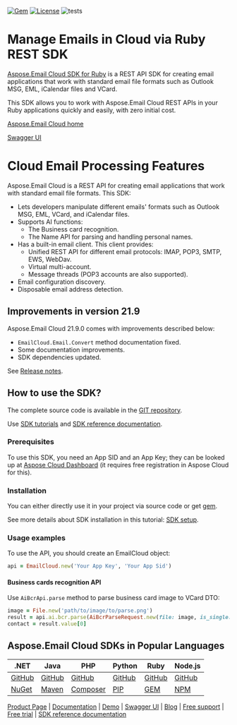 [![Gem](https://img.shields.io/gem/v/aspose_email_cloud)](https://rubygems.org/gems/aspose_email_cloud) [![License](https://img.shields.io/github/license/aspose-email-cloud/aspose-email-cloud-ruby)](https://rubygems.org/gems/aspose_email_cloud) ![tests](https://github.com/aspose-email-cloud/aspose-email-cloud-ruby/workflows/tests/badge.svg)

# Manage Emails in Cloud via Ruby REST SDK

[Aspose.Email Cloud SDK for Ruby](https://products.aspose.cloud/email/ruby) is a REST API SDK for creating email applications that work with standard email file formats such as Outlook MSG, EML, iCalendar files and VCard.

This SDK allows you to work with Aspose.Email Cloud REST APIs in your Ruby applications quickly and easily, with zero initial cost.

[Aspose.Email Cloud home](https://products.aspose.cloud/email/family)

[Swagger UI](https://apireference.aspose.cloud/email/)

# Cloud Email Processing Features
Aspose.Email Cloud is a REST API for creating email applications that work with standard email file formats. This SDK:
- Lets developers manipulate different emails' formats such as Outlook MSG, EML, VCard, and iCalendar files.
- Supports AI functions:
    - The Business card recognition.
    - The Name API for parsing and handling personal names.
- Has a built-in email client. This client provides:
    - Unified REST API for different email protocols: IMAP, POP3, SMTP, EWS, WebDav.
    - Virtual multi-account.
    - Message threads (POP3 accounts are also supported).
- Email configuration discovery.
- Disposable email address detection.

## Improvements in version 21.9

Aspose.Email Cloud 21.9.0 comes with improvements described below:

- `EmailCloud.Email.Convert` method documentation fixed.
- Some documentation improvements.
- SDK dependencies updated.

See [Release notes](https://docs.aspose.cloud/email/aspose-email-cloud-21-9-release-notes/).


## How to use the SDK?
The complete source code is available in the [GIT repository](https://github.com/aspose-email-cloud/aspose-email-cloud-ruby/tree/master/lib/aspose-email-cloud).

Use [SDK tutorials](https://docs.aspose.cloud/email/sdk-tutorials/) and [SDK reference documentation](https://docs.aspose.cloud/email/reference-api/).

### Prerequisites

To use this SDK, you need an App SID and an App Key; they can be looked up at [Aspose Cloud Dashboard](https://dashboard.aspose.cloud/#/apps) (it requires free registration in Aspose Cloud for this).

### Installation
You can either directly use it in your project via source code or get [gem](https://rubygems.org/gems/aspose_email_cloud).

See more details about SDK installation in this tutorial: [SDK setup](https://docs.aspose.cloud/email/sdk-setup/).

### Usage examples
To use the API, you should create an EmailCloud object:
```ruby
api = EmailCloud.new('Your App Key', 'Your App Sid')
```

#### Business cards recognition API
Use `AiBcrApi.parse` method to parse business card image to VCard DTO:
```ruby
image = File.new('path/to/image/to/parse.png')
result = api.ai.bcr.parse(AiBcrParseRequest.new(file: image, is_single: true))
contact = result.value[0]
```

## Aspose.Email Cloud SDKs in Popular Languages

| .NET | Java | PHP | Python | Ruby | Node.js |
|------|------|-----|--------|------|---------|
| [GitHub](https://github.com/aspose-email-cloud/aspose-email-cloud-dotnet) | [GitHub](https://github.com/aspose-email-cloud/aspose-email-cloud-java) | [GitHub](https://github.com/aspose-email-cloud/aspose-email-cloud-php) | [GitHub](https://github.com/aspose-email-cloud/aspose-email-cloud-python) | [GitHub](https://github.com/aspose-email-cloud/aspose-email-cloud-ruby)  | [GitHub](https://github.com/aspose-email-cloud/aspose-email-cloud-node) | [GitHub](https://github.com/aspose-email-cloud/aspose-email-cloud-android) | [GitHub](https://github.com/aspose-email-cloud/aspose-email-cloud-swift)|[GitHub](https://github.com/aspose-email-cloud/aspose-email-cloud-dart) |[GitHub](https://github.com/aspose-email-cloud/aspose-email-cloud-go) |
| [NuGet](https://www.nuget.org/packages/Aspose.Email-Cloud/) | [Maven](https://repository.aspose.cloud/webapp/#/artifacts/browse/tree/General/repo/com/aspose/aspose-email-cloud) | [Composer](https://packagist.org/packages/aspose/aspose-email-cloud) | [PIP](https://pypi.org/project/aspose.email-cloud/) | [GEM](https://rubygems.org/gems/aspose_email_cloud)  | [NPM](https://www.npmjs.com/package/@asposecloud/aspose-email-cloud) |

[Product Page](https://products.aspose.cloud/email/ruby) | [Documentation](https://docs.aspose.cloud/email/) | [Demo](https://products.aspose.app/email/family) | [Swagger UI](https://apireference.aspose.cloud/email/) | [Blog](https://blog.aspose.cloud/category/email/) | [Free support](https://forum.aspose.cloud/c/email) | [Free trial](https://dashboard.aspose.cloud/#/apps) | [SDK reference documentation](https://docs.aspose.cloud/email/reference-api)
